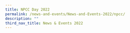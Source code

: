 ```yaml
---
title: NPCC Day 2022
permalink: /news-and-events/News-and-Events-2022/npcc/
description: ""
third_nav_title: News & Events 2022
---
```

